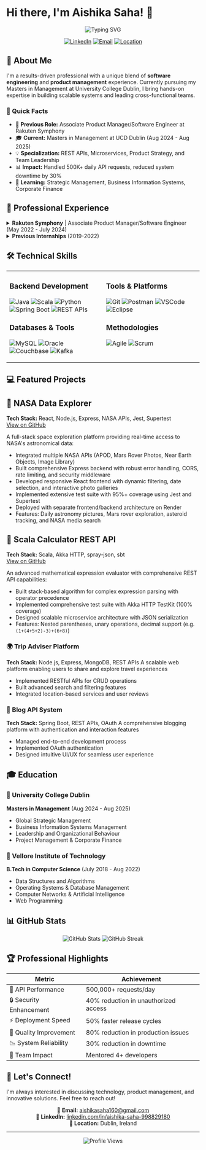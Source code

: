 # Hi there, I'm Aishika Saha! 👋

<div align="center">
  <img src="https://readme-typing-svg.herokuapp.com?font=Fira+Code&pause=1000&color=6C63FF&center=true&vCenter=true&width=435&lines=Software+Engineer+%7C+Product+Manager;Masters+Student+at+UCD+Dublin;Building+Scalable+Solutions" alt="Typing SVG" />
</div>

<div align="center">
  
  [![LinkedIn](https://img.shields.io/badge/LinkedIn-0077B5?style=for-the-badge&logo=linkedin&logoColor=white)](https://linkedin.com/in/aishika-saha-998829180/)
  [![Email](https://img.shields.io/badge/Email-D14836?style=for-the-badge&logo=gmail&logoColor=white)](mailto:aishikasaha160@gmail.com)
  [![Location](https://img.shields.io/badge/Dublin,_Ireland-4285F4?style=for-the-badge&logo=google-maps&logoColor=white)](https://maps.google.com/?q=Dublin,Ireland)
  
</div>

## 🚀 About Me

I'm a results-driven professional with a unique blend of **software engineering** and **product management** experience. Currently pursuing my Masters in Management at University College Dublin, I bring hands-on expertise in building scalable systems and leading cross-functional teams.

### 🎯 Quick Facts
- 🔭 **Previous Role:** Associate Product Manager/Software Engineer at Rakuten Symphony
- 🎓 **Current:** Masters in Management at UCD Dublin (Aug 2024 - Aug 2025)
- 💡 **Specialization:** REST APIs, Microservices, Product Strategy, and Team Leadership
- 📊 **Impact:** Handled 500K+ daily API requests, reduced system downtime by 30%
- 🌱 **Learning:** Strategic Management, Business Information Systems, Corporate Finance

## 💼 Professional Experience

<details>
<summary><b>Rakuten Symphony</b> | Associate Product Manager/Software Engineer (May 2022 - July 2024)</summary>

### 🎯 Key Achievements
- **🚀 API Development & Scalability**
  - Led development of high-performance REST APIs handling **500,000+ requests/day**
  - Enhanced platform efficiency and expanded product capabilities
  
- **🔐 Security & Compliance**
  - Implemented OAuth 2.0 authentication protocols
  - Reduced unauthorized access by **40%**
  
- **⚡ Process Optimization**
  - Introduced CI/CD pipelines and automated testing frameworks
  - Cut production issues by **80%** and halved time-to-market
  
- **👥 Team Leadership**
  - Mentored 4+ junior engineers
  - Established best practices reducing critical bugs by **25%**
  
- **📉 Risk Management**
  - Identified and mitigated stability risks
  - Reduced system downtime by **30%** through performance tuning
</details>

<details>
<summary><b>Previous Internships</b> (2019-2022)</summary>

### Rakuten India | Technical Intern
- Developed REST APIs and Angular 8 UIs for OSS/BSS platforms
- Streamlined data workflows and improved user engagement

### The Sparks Foundation | Web Development Intern
- Built secure backend for donation platform using PHP/MySQL
- Implemented authentication, transaction handling, and input validation

### Technology and Gaming Club - VIT | Product Lead
- Led development of JavaFX desktop tools for event automation
- Designed game logic systems and integrated APIs for real-time interaction
</details>

## 🛠️ Technical Skills

<table>
<tr>
<td valign="top" width="50%">

### Backend Development
![Java](https://img.shields.io/badge/Java-ED8B00?style=for-the-badge&logo=openjdk&logoColor=white)
![Scala](https://img.shields.io/badge/Scala-DC322F?style=for-the-badge&logo=scala&logoColor=white)
![Python](https://img.shields.io/badge/Python-3776AB?style=for-the-badge&logo=python&logoColor=white)
![Spring Boot](https://img.shields.io/badge/Spring_Boot-6DB33F?style=for-the-badge&logo=spring&logoColor=white)
![REST APIs](https://img.shields.io/badge/REST_APIs-009688?style=for-the-badge&logo=fastapi&logoColor=white)

### Databases & Tools
![MySQL](https://img.shields.io/badge/MySQL-4479A1?style=for-the-badge&logo=mysql&logoColor=white)
![Oracle](https://img.shields.io/badge/Oracle-F80000?style=for-the-badge&logo=oracle&logoColor=white)
![Couchbase](https://img.shields.io/badge/Couchbase-EA2328?style=for-the-badge&logo=couchbase&logoColor=white)
![Kafka](https://img.shields.io/badge/Apache_Kafka-231F20?style=for-the-badge&logo=apache-kafka&logoColor=white)

</td>
<td valign="top" width="50%">

### Tools & Platforms
![Git](https://img.shields.io/badge/Git-F05032?style=for-the-badge&logo=git&logoColor=white)
![Postman](https://img.shields.io/badge/Postman-FF6C37?style=for-the-badge&logo=postman&logoColor=white)
![VSCode](https://img.shields.io/badge/VSCode-007ACC?style=for-the-badge&logo=visual-studio-code&logoColor=white)
![Eclipse](https://img.shields.io/badge/Eclipse-2C2255?style=for-the-badge&logo=eclipse&logoColor=white)

### Methodologies
![Agile](https://img.shields.io/badge/Agile-0095D5?style=for-the-badge&logo=agile&logoColor=white)
![Scrum](https://img.shields.io/badge/Scrum-009FDA?style=for-the-badge&logo=scrumalliance&logoColor=white)

</td>
</tr>
</table>

## 💻 Featured Projects

## 🚀 NASA Data Explorer
**Tech Stack:** React, Node.js, Express, NASA APIs, Jest, Supertest  
[View on GitHub](https://github.com/aishikasaha/nasa-react-express-app)

A full-stack space exploration platform providing real-time access to NASA's astronomical data:
- Integrated multiple NASA APIs (APOD, Mars Rover Photos, Near Earth Objects, Image Library)
- Built comprehensive Express backend with robust error handling, CORS, rate limiting, and security middleware
- Developed responsive React frontend with dynamic filtering, date selection, and interactive photo galleries
- Implemented extensive test suite with 95%+ coverage using Jest and Supertest
- Deployed with separate frontend/backend architecture on Render
- Features: Daily astronomy pictures, Mars rover exploration, asteroid tracking, and NASA media search

## 🧮 Scala Calculator REST API
**Tech Stack:** Scala, Akka HTTP, spray-json, sbt  
[View on GitHub](https://github.com/aishikasaha/scala-calculator-api)

An advanced mathematical expression evaluator with comprehensive REST API capabilities:
- Built stack-based algorithm for complex expression parsing with operator precedence
- Implemented comprehensive test suite with Akka HTTP TestKit (100% coverage)
- Designed scalable microservice architecture with JSON serialization
- Features: Nested parentheses, unary operations, decimal support (e.g. `(1+(4+5+2)-3)+(6+8)`)


### 🌍 Trip Adviser Platform
**Tech Stack:** Node.js, Express, MongoDB, REST APIs
A scalable web platform enabling users to share and explore travel experiences
- Implemented RESTful APIs for CRUD operations
- Built advanced search and filtering features
- Integrated location-based services and user reviews

### 📝 Blog API System
**Tech Stack:** Spring Boot, REST APIs, OAuth
A comprehensive blogging platform with authentication and interaction features
- Managed end-to-end development process
- Implemented OAuth authentication
- Designed intuitive UI/UX for seamless user experience

## 🎓 Education

### 🏫 University College Dublin
**Masters in Management** (Aug 2024 - Aug 2025)
- Global Strategic Management
- Business Information Systems Management
- Leadership and Organizational Behaviour
- Project Management & Corporate Finance

### 🏫 Vellore Institute of Technology
**B.Tech in Computer Science** (July 2018 - Aug 2022)
- Data Structures and Algorithms
- Operating Systems & Database Management
- Computer Networks & Artificial Intelligence
- Web Programming

## 📊 GitHub Stats

<div align="center">
  <img src="https://github-readme-stats.vercel.app/api?username=aishikasaha&show_icons=true&theme=radical" alt="GitHub Stats" />
  <img src="https://github-readme-streak-stats.herokuapp.com/?user=aishikasaha&theme=radical" alt="GitHub Streak" />
</div>

## 🏆 Professional Highlights

<div align="center">
  
| Metric | Achievement |
|--------|-------------|
| 🚀 API Performance | 500,000+ requests/day |
| 🔒 Security Enhancement | 40% reduction in unauthorized access |
| ⚡ Deployment Speed | 50% faster release cycles |
| 🐛 Quality Improvement | 80% reduction in production issues |
| 📉 System Reliability | 30% reduction in downtime |
| 👥 Team Impact | Mentored 4+ developers |

</div>

## 🤝 Let's Connect!

I'm always interested in discussing technology, product management, and innovative solutions. Feel free to reach out!

<div align="center">
  
  📧 **Email:** aishikasaha160@gmail.com  
  💼 **LinkedIn:** [linkedin.com/in/aishika-saha-998829180](https://linkedin.com/in/aishika-saha-998829180/)  
  📍 **Location:** Dublin, Ireland  
  
</div>

---

<div align="center">
  <img src="https://komarev.com/ghpvc/?username=aishikasaha&color=6C63FF&style=flat-square" alt="Profile Views" />
</div>

